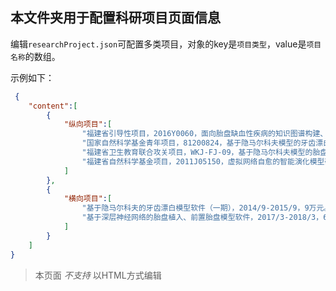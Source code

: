 ## 本文件夹用于配置科研项目页面信息

编辑`researchProject.json`可配置多类项目，对象的key是`项目类型`，value是`项目名称`的数组。

示例如下：

```json
 {
    "content":[
        {
            "纵向项目":[
                "福建省引导性项目，2016Y0060，面向胎盘缺血性疾病的知识图谱构建、挖掘与应用，2016/04-2019/03，15万元，在研，主持。",
                "国家自然科学基金青年项目，81200824，基于隐马尔科夫模型的牙齿漂白机理研究，2013/01-2015/12，23万元，已结题，参加。",
                "福建省卫生教育联合攻关项目，WKJ-FJ-09，基于隐马尔科夫模型的胎盘植入机理研究，2013/10-2016/02，25万元，已结题，参加。",
                "福建省自然科学基金项目，2011J05150，虚拟网络自愈的智能演化模型研究，2011/04-2014/04，3万元，已结题，主持。"
            ]
        },
        {
            "横向项目":[
                "基于隐马尔科夫的牙齿漂白模型软件（一期），2014/9-2015/9，9万元。",
                "基于深层神经网络的胎盘植入、前置胎盘模型软件，2017/3-2018/3，6万元。"
            ]
        }
    ]
}
```

> 本页面 *不支持* 以HTML方式编辑